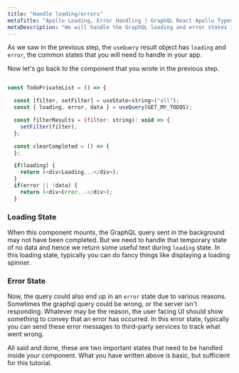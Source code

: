 ```yaml
---
title: "Handle loading/errors"
metaTitle: "Apollo Loading, Error Handling | GraphQL React Apollo Typescript Tutorial"
metaDescription: "We will handle the GraphQL loading and error states in React app using the hook result object state - loading and error "
---
```


As we saw in the previous step, the `useQuery` result object has `loading` and `error`, the common states that you will need to handle in your app.

Now let's go back to the component that you wrote in the previous step.

```javascript

const TodoPrivateList = () => {

  const [filter, setFilter] = useState<string>("all");
  const { loading, error, data } = useQuery(GET_MY_TODOS);

  const filterResults = (filter: string): void => {
    setFilter(filter);
  };

  const clearCompleted = () => {
  };

  if(loading) {
    return (<div>Loading...</div>);
  }
  if(error || !data) {
    return (<div>Error...</div>);
  }

```

### Loading State
When this component mounts, the GraphQL query sent in the background may not have been completed. But we need to handle that temporary state of no data and hence we return some useful text during `loading` state. 
In this loading state, typically you can do fancy things like displaying a loading spinner.

### Error State
Now, the query could also end up in an `error` state due to various reasons. Sometimes the graphql query could be wrong, or the server isn't responding. Whatever may be the reason, the user facing UI should show something to convey that an error has occurred. 
In this error state, typically you can send these error messages to third-party services to track what went wrong.

All said and done, these are two important states that need to be handled inside your component. What you have written above is basic, but sufficient for this tutorial.
